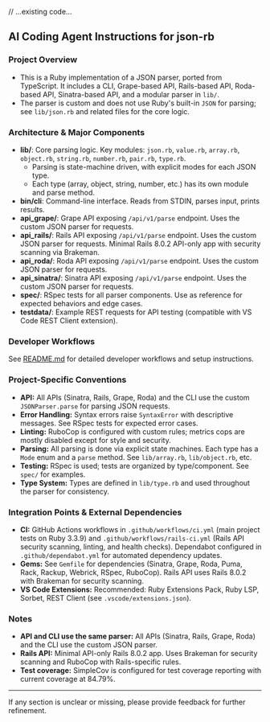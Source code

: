 // ...existing code...

## AI Coding Agent Instructions for json-rb

### Project Overview

- This is a Ruby implementation of a JSON parser, ported from TypeScript. It includes a CLI, Grape-based API, Rails-based API, Roda-based API, Sinatra-based API, and a modular parser in `lib/`.
- The parser is custom and does not use Ruby's built-in `JSON` for parsing; see `lib/json.rb` and related files for the core logic.

### Architecture & Major Components

- **lib/**: Core parsing logic. Key modules: `json.rb`, `value.rb`, `array.rb`, `object.rb`, `string.rb`, `number.rb`, `pair.rb`, `type.rb`.
  - Parsing is state-machine driven, with explicit modes for each JSON type.
  - Each type (array, object, string, number, etc.) has its own module and parse method.
- **bin/cli**: Command-line interface. Reads from STDIN, parses input, prints results.
- **api_grape/**: Grape API exposing `/api/v1/parse` endpoint. Uses the custom JSON parser for requests.
- **api_rails/**: Rails API exposing `/api/v1/parse` endpoint. Uses the custom JSON parser for requests. Minimal Rails 8.0.2 API-only app with security scanning via Brakeman.
- **api_roda/**: Roda API exposing `/api/v1/parse` endpoint. Uses the custom JSON parser for requests.
- **api_sinatra/**: Sinatra API exposing `/api/v1/parse` endpoint. Uses the custom JSON parser for requests.
- **spec/**: RSpec tests for all parser components. Use as reference for expected behaviors and edge cases.
- **testdata/**: Example REST requests for API testing (compatible with VS Code REST Client extension).

### Developer Workflows

See [README.md](../README.md) for detailed developer workflows and setup instructions.

### Project-Specific Conventions

- **API:** All APIs (Sinatra, Rails, Grape, Roda) and the CLI use the custom `JSONParser.parse` for parsing JSON requests.
- **Error Handling:** Syntax errors raise `SyntaxError` with descriptive messages. See RSpec tests for expected error cases.
- **Linting:** RuboCop is configured with custom rules; metrics cops are mostly disabled except for style and security.
- **Parsing:** All parsing is done via explicit state machines. Each type has a `Mode` enum and a `parse` method. See `lib/array.rb`, `lib/object.rb`, etc.
- **Testing:** RSpec is used; tests are organized by type/component. See `spec/` for examples.
- **Type System:** Types are defined in `lib/type.rb` and used throughout the parser for consistency.

### Integration Points & External Dependencies

- **CI:** GitHub Actions workflows in `.github/workflows/ci.yml` (main project tests on Ruby 3.3.9) and `.github/workflows/rails-ci.yml` (Rails API security scanning, linting, and health checks). Dependabot configured in `.github/dependabot.yml` for automated dependency updates.
- **Gems:** See `Gemfile` for dependencies (Sinatra, Grape, Roda, Puma, Rack, Rackup, Webrick, RSpec, RuboCop). Rails API uses Rails 8.0.2 with Brakeman for security scanning.
- **VS Code Extensions:** Recommended: Ruby Extensions Pack, Ruby LSP, Sorbet, REST Client (see `.vscode/extensions.json`).

### Notes

- **API and CLI use the same parser:** All APIs (Sinatra, Rails, Grape, Roda) and the CLI use the custom JSON parser.
- **Rails API:** Minimal API-only Rails 8.0.2 app. Uses Brakeman for security scanning and RuboCop with Rails-specific rules.
- **Test coverage:** SimpleCov is configured for test coverage reporting with current coverage at 84.79%.

---

If any section is unclear or missing, please provide feedback for further refinement.

